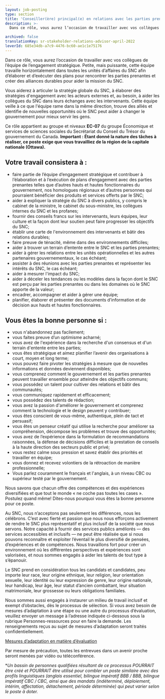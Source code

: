 ```yaml
---
layout: job-posting
type: section
title: 'Conseiller(ère) principal(e) en relations avec les parties prenantes'
description: >-
  Dans ce rôle, vous aurez l’occasion de travailler avec vos collègues de l’équipe de l’engagement stratégique. Petite, mais puissante, cette équipe travaille horizontalement dans toutes les unités d’affaires du SNC afin d’élaborer et d’exécuter des plans pour rencontrer les parties prenantes et créer des alliances durables pour aider la mission du SNC. Vous aiderez à articuler la stratégie globale du SNC, à élaborer des stratégies d'engagement avec les acteurs externes et, au besoin, à aider les collègues du SNC dans leurs échanges avec les intervenants. Cette équipe veille à ce que l'équipe rame dans la même direction, trouve des alliés et identifie de nouvelles opportunités où le SNC peut aider à changer le gouvernement pour mieux servir les gens.

archived: false
translationKey: sr-stakeholder-relations-advisor-april-2022
leverId: 685e34db-a7c9-4476-bc60-ae1c1e75176
---
```


Dans ce rôle, vous aurez l’occasion de travailler avec vos collègues de l’équipe de l’engagement stratégique. Petite, mais puissante, cette équipe travaille horizontalement dans toutes les unités d’affaires du SNC afin d’élaborer et d’exécuter des plans pour rencontrer les parties prenantes et créer des alliances durables pour aider la mission du SNC.

Vous aiderez à articuler la stratégie globale du SNC, à élaborer des stratégies d'engagement avec les acteurs externes et, au besoin, à aider les collègues du SNC dans leurs échanges avec les intervenants. Cette équipe veille à ce que l'équipe rame dans la même direction, trouve des alliés et identifie de nouvelles opportunités où le SNC peut aider à changer le gouvernement pour mieux servir les gens.

Ce rôle appartient au groupe et niveaux **EC-07** du groupe Économique et services de sciences sociales du Secrétariat du Conseil du Trésor du gouvernement du Canada. **Important : Étant donné la nature des tâches à réaliser, ce poste exige que vous travailliez de la région de la capitale nationale (Ottawa).**

## ​​Votre travail consistera à :

- faire partie de l’équipe d’engagement stratégique et contribuer à l’élaboration et à l’exécution de plans d’engagement avec des parties prenantes telles que d’autres hauts et hautes fonctionnaires du gouvernement, nos homologues régionaux et d’autres personnes qui pourraient bénéficier des produits et services offerts par le SNC;
- aider à expliquer la stratégie du SNC à divers publics, y compris le cabinet de la ministre, le cabinet du sous-ministre, les collègues internes du SNC et les profanes;
- fournir des conseils francs sur les intervenants, leurs équipes, leur culture et la façon dont leur soutien peut faire progresser les objectifs du SNC;
- établir une carte de l'environnement des intervenants et bâtir des relations durables;
- faire preuve de ténacité, même dans des environnements difficiles;
- aider à trouver un terrain d’entente entre le SNC et les parties prenantes;
- aider à gérer les relations entre les unités opérationnelles et les autres partenaires gouvernementaux, le cas échéant;
- assister à des réunions avec les parties prenantes et représenter les intérêts du SNC, le cas échéant;
- aider à mesurer l'impact du SNC;
- aider à déceler les tendances ou les modèles dans la façon dont le SNC est perçu par les parties prenantes ou dans les domaines où le SNC apporte de la valeur; 
- encadrer, accompagner et aider à gérer une équipe;
- planifier, élaborer et présenter des documents d’information et de décision aux hauts et hautes fonctionnaires.

## Vous êtes la bonne personne si :

- vous n'abandonnez pas facilement;
- vous faites preuve d’un optimisme acharné; 
- vous avez de l'expérience dans la recherche d'un consensus et d'un terrain d'entente entre les parties;
- vous êtes stratégique et aimez planifier l’avenir des organisations à court, moyen et long terme;
- vous pouvez faire pivoter les stratégies à mesure que de nouvelles informations et données deviennent disponibles;
- vous comprenez comment le gouvernement et les parties prenantes peuvent travailler ensemble pour atteindre des objectifs communs;
- vous possédez un talent pour cultiver des relations et bâtir des communautés;
- vous communiquez rapidement et efficacement;
- vous possédez des talents de rédaction;
- vous avez la passion d'améliorer le gouvernement et comprenez comment la technologie et le design peuvent y contribuer;
- vous êtes conscient de vous-même, authentique, plein de tact et persuasif;
- vous êtes un penseur créatif qui utilise la recherche pour améliorer sa compréhension, décompose les problèmes et trouve des opportunités; 
- vous avez de l’expérience dans la formulation de recommandations raisonnées, la défense de décisions difficiles et la prestation de conseils à la haute direction des secteurs public et privé;
- vous restez calme sous pression et savez établir des priorités et travailler en équipe;
- vous donnez et recevez volontiers de la rétroaction de manière professionnelle;
- Vous parlez couramment le français et l'anglais, à un niveau CBC ou supérieur testé par le gouvernement.


Nous savons que chacun offre des compétences et des expériences diversifiées et que tout le monde « ne coche pas toutes les cases ». Postulez quand même! Dites-nous pourquoi vous êtes la bonne personne pour ce poste.

Au SNC, nous n’acceptons pas seulement les différences, nous les célébrons. C’est avec fierté et passion que nous nous efforçons activement de rendre le SNC plus représentatif et plus inclusif de la société que nous servons. Notre capacité à fournir des services publics améliorés — des services accessibles et inclusifs — ne peut être réalisée que si nous pouvons reconnaître et exploiter l’éventail le plus diversifié de pensées, d’expériences et de compétences. Nous travaillons fort pour créer un environnement où les différentes perspectives et expériences sont valorisées, et nous sommes engagés à aider les talents de tout type à s’épanouir.

Le SNC prend en considération tous les candidats et candidates, peu importe leur race, leur origine ethnique, leur religion, leur orientation sexuelle, leur identité ou leur expression de genre, leur origine nationale, leur handicap, leur âge, leur statut d’ancien combattant, leur situation matrimoniale, leur grossesse ou leurs obligations familiales.

Nous sommes aussi engagés à instaurer un milieu de travail inclusif et exempt d’obstacles, dès le processus de sélection. Si vous avez besoin de mesures d’adaptation à une étape ou une autre du processus d’évaluation, veuillez envoyer un message à l’adresse indiquée ci-dessous sous la rubrique Personnes-ressources pour en faire la demande. Les renseignements reçus au sujet de mesures d’adaptation seront traités confidentiellement.

[Mesures d’adaptation en matière d’évaluation](https://www.canada.ca/fr/commission-fonction-publique/services/mesures-d-adaptation-matiere-evaluation.html)

Par mesure de précaution, toutes les entrevues dans un avenir proche seront menées par vidéo ou téléconférence.

**Un bassin de personnes qualifiées résultant de ce processus POURRAIT être créé et POURRAIT être utilisé pour combler un poste similaire avec des profils linguistiques (anglais essentiel, bilingue impératif BBB / BBB, bilingue impératif CBC / CBC, ainsi que des mandats (indéterminé, déploiement, intérim, affectation, détachement, période déterminée) qui peut varier selon le poste à doter.*

